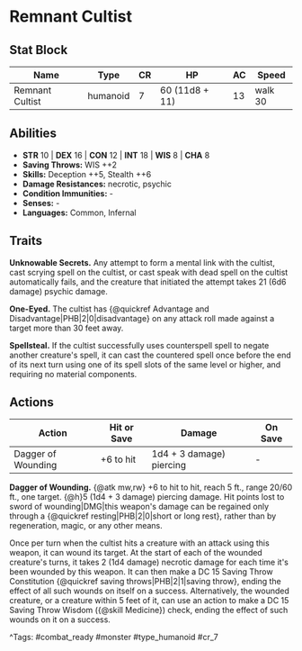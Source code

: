 # Remnant Cultist

## Stat Block

| Name | Type | CR | HP | AC | Speed |
|------|------|----|----|----|-------|
| Remnant Cultist | humanoid | 7 | 60 (11d8 + 11) | 13 | walk 30 |

## Abilities

- **STR** 10 | **DEX** 16 | **CON** 12 | **INT** 18 | **WIS** 8 | **CHA** 8
- **Saving Throws:** WIS ++2  
- **Skills:** Deception ++5, Stealth ++6  
- **Damage Resistances:** necrotic, psychic  
- **Condition Immunities:** -  
- **Senses:** -  
- **Languages:** Common, Infernal

## Traits

**Unknowable Secrets.** Any attempt to form a mental link with the cultist, cast scrying spell on the cultist, or cast speak with dead spell on the cultist automatically fails, and the creature that initiated the attempt takes 21 (6d6 damage) psychic damage.

**One-Eyed.** The cultist has {@quickref Advantage and Disadvantage|PHB|2|0|disadvantage} on any attack roll made against a target more than 30 feet away.

**Spellsteal.** If the cultist successfully uses counterspell spell to negate another creature's spell, it can cast the countered spell once before the end of its next turn using one of its spell slots of the same level or higher, and requiring no material components.


## Actions

| Action | Hit or Save | Damage | On Save |
|--------|--------------|--------|----------|
| Dagger of Wounding | +6 to hit | 1d4 + 3 damage) piercing | - |

**Dagger of Wounding.** {@atk mw,rw} +6 to hit to hit, reach 5 ft., range 20/60 ft., one target. {@h}5 (1d4 + 3 damage) piercing damage. Hit points lost to sword of wounding|DMG|this weapon's damage can be regained only through a {@quickref resting|PHB|2|0|short or long rest}, rather than by regeneration, magic, or any other means.

Once per turn when the cultist hits a creature with an attack using this weapon, it can wound its target. At the start of each of the wounded creature's turns, it takes 2 (1d4 damage) necrotic damage for each time it's been wounded by this weapon. It can then make a DC 15 Saving Throw Constitution {@quickref saving throws|PHB|2|1|saving throw}, ending the effect of all such wounds on itself on a success. Alternatively, the wounded creature, or a creature within 5 feet of it, can use an action to make a DC 15 Saving Throw Wisdom ({@skill Medicine}) check, ending the effect of such wounds on it on a success.


^Tags: #combat_ready #monster #type_humanoid #cr_7